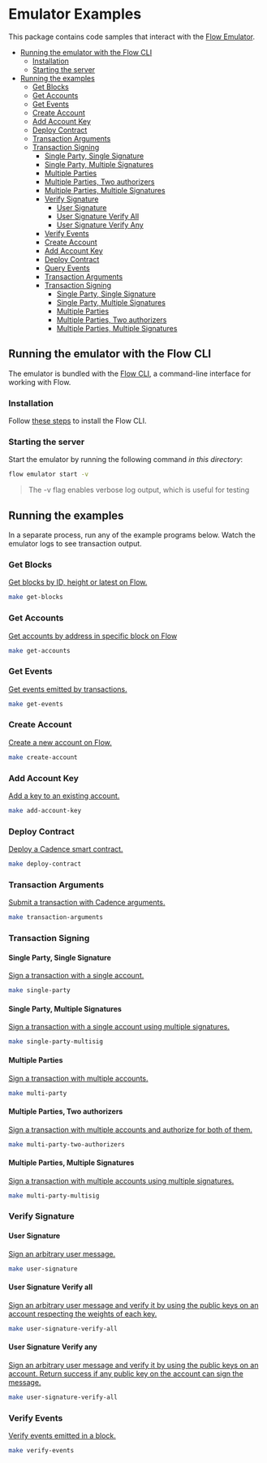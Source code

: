 # Emulator Examples

This package contains code samples that interact with the [Flow Emulator](https://github.com/onflow/flow/blob/master/docs/emulator.md).

<!-- START doctoc generated TOC please keep comment here to allow auto update -->
<!-- DON'T EDIT THIS SECTION, INSTEAD RE-RUN doctoc TO UPDATE -->

- [Running the emulator with the Flow CLI](#running-the-emulator-with-the-flow-cli)
    - [Installation](#installation)
    - [Starting the server](#starting-the-server)
- [Running the examples](#running-the-examples)
  - [Get Blocks](#get-blocks)
  - [Get Accounts](#get-accounts)
  - [Get Events](#query-events)
  - [Create Account](#create-account)
  - [Add Account Key](#add-account-key)
  - [Deploy Contract](#deploy-contract)
  - [Transaction Arguments](#transaction-arguments)
  - [Transaction Signing](#transaction-signing)
    - [Single Party, Single Signature](#single-party-single-signature)
    - [Single Party, Multiple Signatures](#single-party-multiple-signatures)
    - [Multiple Parties](#multiple-parties)
    - [Multiple Parties, Two authorizers](#multiple-parties-two-authorizers)
    - [Multiple Parties, Multiple Signatures](#multiple-parties-multiple-signatures)
    - [Verify Signature](#verify-signature)
        - [User Signature](#user-signature)
        - [User Signature Verify All](#user-signature-verify-all)
        - [User Signature Verify Any](#user-signature-verify-any)
    - [Verify Events](#verify-events)
    - [Create Account](#create-account)
    - [Add Account Key](#add-account-key)
    - [Deploy Contract](#deploy-contract)
    - [Query Events](#query-events)
    - [Transaction Arguments](#transaction-arguments)
    - [Transaction Signing](#transaction-signing)
        - [Single Party, Single Signature](#single-party-single-signature)
        - [Single Party, Multiple Signatures](#single-party-multiple-signatures)
        - [Multiple Parties](#multiple-parties)
        - [Multiple Parties, Two authorizers](#multiple-parties-two-authorizers)
        - [Multiple Parties, Multiple Signatures](#multiple-parties-multiple-signatures)

<!-- END doctoc generated TOC please keep comment here to allow auto update -->

## Running the emulator with the Flow CLI

The emulator is bundled with the [Flow CLI](https://github.com/onflow/flow/blob/master/docs/cli.md), a command-line interface for working with Flow.

### Installation

Follow [these steps](https://github.com/onflow/flow/blob/master/docs/cli.md) to install the Flow CLI.

### Starting the server

Start the emulator by running the following command _in this directory_:	

```sh
flow emulator start -v
```

> The -v flag enables verbose log output, which is useful for testing

## Running the examples

In a separate process, run any of the example programs below.
Watch the emulator logs to see transaction output.

### Get Blocks

[Get blocks by ID, height or latest on Flow.](get_blocks/main.go)
```sh
make get-blocks
```

### Get Accounts
[Get accounts by address in specific block on Flow](get_accounts/main.go)

```sh
make get-accounts
```

### Get Events

[Get events emitted by transactions.](get_events/main.go)

```sh
make get-events
```

### Create Account

[Create a new account on Flow.](./create_account/main.go)

```sh
make create-account
```

### Add Account Key

[Add a key to an existing account.](./add_account_key/main.go)

```sh
make add-account-key
```

### Deploy Contract

[Deploy a Cadence smart contract.](./deploy_contract/main.go)

```sh
make deploy-contract
```

### Transaction Arguments

[Submit a transaction with Cadence arguments.](./transaction_arguments/main.go)

```sh
make transaction-arguments
```

### Transaction Signing

#### Single Party, Single Signature

[Sign a transaction with a single account.](./transaction_signing/single_party/main.go)

```sh
make single-party
```

#### Single Party, Multiple Signatures

[Sign a transaction with a single account using multiple signatures.](./transaction_signing/single_party_multisig/main.go)

```sh
make single-party-multisig
```

#### Multiple Parties

[Sign a transaction with multiple accounts.](./transaction_signing/multi_party/main.go)

```sh
make multi-party
```

#### Multiple Parties, Two authorizers

[Sign a transaction with multiple accounts and authorize for both of them.](./transaction_signing/multi_party_two_authorizers/main.go)

```sh
make multi-party-two-authorizers
```

#### Multiple Parties, Multiple Signatures

[Sign a transaction with multiple accounts using multiple signatures.](./transaction_signing/multi_party_multisig/main.go)

```sh
make multi-party-multisig
```

### Verify Signature

#### User Signature

[Sign an arbitrary user message.](verify_signature/user_signature/main.go)

```sh
make user-signature
```

#### User Signature Verify all

[Sign an arbitrary user message and verify it by using the public keys on an account respecting the weights of each key.](verify_signature/user_signature_validate_all/main.go)

```sh
make user-signature-verify-all
```

#### User Signature Verify any

[Sign an arbitrary user message and verify it by using the public keys on an account. Return success if any public key on the account can sign the message.](verify_signature/user_signature_validate_all/main.go)

```sh
make user-signature-verify-all
```

### Verify Events

[Verify events emitted in a block.](./verify_events/main.go)

```sh
make verify-events
```
